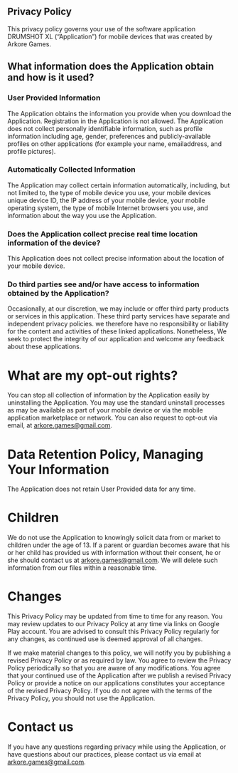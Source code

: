 ## Privacy Policy

This privacy policy governs your use of the software application DRUMSHOT XL (“Application”) for mobile devices that was created by Arkore Games.

## What information does the Application obtain and how is it used?
### User Provided Information
The Application obtains the information you provide when you download the Application. Registration in the Application is not allowed. The Application does not collect personally identifiable information, such as profile information including age, gender, preferences and publicly-available profiles on other applications (for example your name, emailaddress, and profile pictures).

### Automatically Collected Information
The Application may collect certain information automatically, including, but not limited to, the type of mobile device you use, your mobile devices unique device ID, the IP address of your mobile device, your mobile operating system, the type of mobile Internet browsers you use, and information about the way you use the Application.

### Does the Application collect precise real time location information of the device?
This Application does not collect precise information about the location of your mobile device.

### Do third parties see and/or have access to information obtained by the Application?
Occasionally, at our discretion, we may include or offer third party products or services in this application. These third party services have separate and independent privacy policies. we therefore have no responsibility or liability for the content and activities of these linked applications. Nonetheless, We seek to protect the integrity of our application and welcome any feedback about these applications.

# What are my opt-out rights?
You can stop all collection of information by the Application easily by uninstalling the Application. You may use the standard uninstall processes as may be available as part of your mobile device or via the mobile application marketplace or network. You can also request to opt-out via email, at arkore.games@gmail.com.

# Data Retention Policy, Managing Your Information
The Application does not retain User Provided data for any time.

# Children
We do not use the Application to knowingly solicit data from or market to children under the age of 13. If a parent or guardian becomes aware that his or her child has provided us with information without their consent, he or she should contact us at arkore.games@gmail.com. We will delete such information from our files within a reasonable time.

# Changes
This Privacy Policy may be updated from time to time for any reason. You may review updates to our Privacy Policy at any time via links on Google Play account. You are advised to consult this Privacy Policy regularly for any changes, as continued use is deemed approval of all changes.

If we make material changes to this policy, we will notify you by publishing a revised Privacy Policy or as required by law. You agree to review the Privacy Policy periodically so that you are aware of any modifications. You agree that your continued use of the Application after we publish a revised Privacy Policy or provide a notice on our applications constitutes your acceptance of the revised Privacy Policy. If you do not agree with the terms of the Privacy Policy, you should not use the Application.

# Contact us
If you have any questions regarding privacy while using the Application, or have questions about our practices, please contact us via email at arkore.games@gmail.com.
